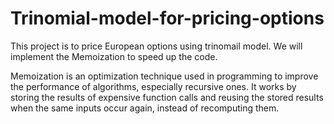 # Trinomial-model-for-pricing-options

This project is to price European options using trinomail model. We will implement the Memoization to speed up the code.

Memoization is an optimization technique used in programming to improve the performance of algorithms, especially recursive ones. It works by storing the results of expensive function calls and reusing the stored results when the same inputs occur again, instead of recomputing them.
